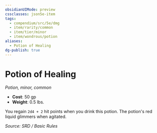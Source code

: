 ```yaml
---
obsidianUIMode: preview
cssclasses: json5e-item
tags:
  - compendium/src/5e/dmg
  - item/rarity/common
  - item/tier/minor
  - item/wondrous/potion
aliases:
  - Potion of Healing
dg-publish: true
---
```

# Potion of Healing
*Potion, minor, common*  

- **Cost**: 50 gp
- **Weight**: 0.5 lbs.

You regain `2d4 + 2` hit points when you drink this potion. The potion's red liquid glimmers when agitated.

*Source: SRD / Basic Rules*